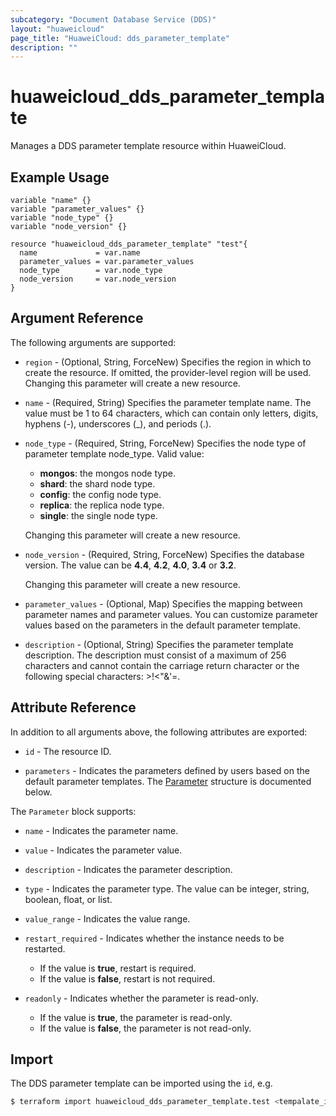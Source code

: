 ```yaml
---
subcategory: "Document Database Service (DDS)"
layout: "huaweicloud"
page_title: "HuaweiCloud: dds_parameter_template"
description: ""
---
```


# huaweicloud_dds_parameter_template

Manages a DDS parameter template resource within HuaweiCloud.

## Example Usage

```hcl
variable "name" {}
variable "parameter_values" {}
variable "node_type" {}
variable "node_version" {}

resource "huaweicloud_dds_parameter_template" "test"{
  name             = var.name
  parameter_values = var.parameter_values
  node_type        = var.node_type
  node_version     = var.node_version
}
```

## Argument Reference

The following arguments are supported:

* `region` - (Optional, String, ForceNew) Specifies the region in which to create the resource.
  If omitted, the provider-level region will be used. Changing this parameter will create a new resource.

* `name` - (Required, String) Specifies the parameter template name.
  The value must be 1 to 64 characters, which can contain only letters, digits, hyphens (-),
  underscores (_), and periods (.).

* `node_type` - (Required, String, ForceNew) Specifies the node type of parameter template node_type. Valid value:
  + **mongos**: the mongos node type.
  + **shard**: the shard node type.
  + **config**: the config node type.
  + **replica**: the replica node type.
  + **single**: the single node type.

  Changing this parameter will create a new resource.

* `node_version` - (Required, String, ForceNew) Specifies the database version.
  The value can be **4.4**, **4.2**, **4.0**, **3.4** or **3.2**.

  Changing this parameter will create a new resource.

* `parameter_values` - (Optional, Map) Specifies the mapping between parameter names and parameter values.
  You can customize parameter values based on the parameters in the default parameter template.

* `description` - (Optional, String) Specifies the parameter template description.
  The description must consist of a maximum of 256 characters and cannot contain the carriage
  return character or the following special characters: >!<"&'=.

## Attribute Reference

In addition to all arguments above, the following attributes are exported:

* `id` - The resource ID.

* `parameters` - Indicates the parameters defined by users based on the default parameter templates.
  The [Parameter](#DdsParameterTemplate_Parameter) structure is documented below.

<a name="DdsParameterTemplate_Parameter"></a>
The `Parameter` block supports:

* `name` - Indicates the parameter name.

* `value` - Indicates the parameter value.

* `description` - Indicates the parameter description.

* `type` - Indicates the parameter type. The value can be integer, string, boolean, float, or list.

* `value_range` - Indicates the value range.

* `restart_required` - Indicates whether the instance needs to be restarted.
  + If the value is **true**, restart is required.
  + If the value is **false**, restart is not required.

* `readonly` - Indicates whether the parameter is read-only.
  + If the value is **true**, the parameter is read-only.
  + If the value is **false**, the parameter is not read-only.

## Import

The DDS parameter template can be imported using the `id`, e.g.

```bash
$ terraform import huaweicloud_dds_parameter_template.test <tempalate_id>
```
